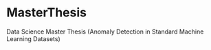 # MasterThesis
Data Science Master Thesis (Anomaly Detection in Standard Machine Learning Datasets)
